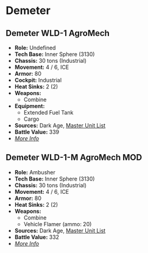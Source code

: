 # Demeter
## Demeter WLD-1 AgroMech
- **Role:** Undefined
- **Tech Base:** Inner Sphere (3130)
- **Chassis:** 30 tons (Industrial)
- **Movement:** 4 / 6, ICE
- **Armor:** 80
- **Cockpit:** Industrial
- **Heat Sinks:** 2 (2)
- **Weapons:**
  - Combine
- **Equipment:**
  - Extended Fuel Tank
  - Cargo
- **Sources:** Dark Age, [Master Unit List](http://masterunitlist.info/Unit/Details/7855/demeter-wld-1-agromech)
- **Battle Value:** 339
- [*More Info*](demeter/demeter_wld-1_agromech.md)

## Demeter WLD-1-M AgroMech MOD
- **Role:** Ambusher
- **Tech Base:** Inner Sphere (3130)
- **Chassis:** 30 tons (Industrial)
- **Movement:** 4 / 6, ICE
- **Armor:** 80
- **Heat Sinks:** 2 (2)
- **Weapons:**
  - Combine
  - Vehicle Flamer (ammo: 20)
- **Sources:** Dark Age, [Master Unit List](http://masterunitlist.info/Unit/Details/7856/demeter-wld-1-m-agromech-mod)
- **Battle Value:** 332
- [*More Info*](demeter/demeter_wld-1-m_agromech_mod.md)

